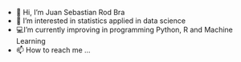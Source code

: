 - 👋 Hi, I’m Juan Sebastian Rod Bra
- 👀 I’m interested in statistics applied in data science
- 💻I’m currently improving in programming Python, R and Machine Learning
- 📫 How to reach me ...

<!---
JSebR/JSebR is a ✨ special ✨ repository because its `README.md` (this file) appears on your GitHub profile.
You can click the Preview link to take a look at your changes.
--->
